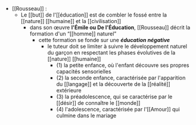- [[Rousseau]] :
	- Le [[but]] de l'[[éducation]] est de combler le fossé entre la [[nature]] [[humaine]] et la [[civilisation]]
	    - dans son œuvre __l'Émile ou De l'Éducation__, [[Rousseau]] décrit la formation d'un “[[homme]] naturel”
	      - cette formation se fonde sur une ***éducation  négative***
	        - le tuteur doit se limiter à suivre le développement naturel du garçon en respectant les phases évolutives de la [[nature]] [[humaine]]
	          - (1) la petite enfance, où l'enfant découvre ses propres capacités sensorielles
	          - (2) la seconde enfance, caractérisée par l'apparition du [[langage]] et la découverte de la [[réalité]] extérieure
	          - (3) la préadolescence, qui se caractérise par le [[désir]] de connaître le [[monde]]
	          - (4) l'adolescence, caractérisée par l'[[Amour]] qui culmine dans le mariage